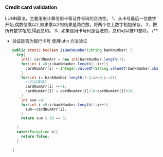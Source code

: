 ### Credit card validation

LUHN算法，主要用来计算信用卡等证件号码的合法性。
1、从卡号最后一位数字开始,偶数位乘以2,如果乘以2的结果是两位数，将两个位上数字相加保存。
2、把所有数字相加,得到总和。
3、如果信用卡号码是合法的，总和可以被10整除。
/**
* 验证是否为银行卡号 使用luhn 方法验证

  ~~~java
  public static boolean isBankNumber(String bankNumber) {
    try{
      int[] cardNumArr = new int[bankNumber.length()];
      for(int i =0;i<bankNumber.length();i++){
        cardNumArr[i] = Integer.valueOf(String.valueOf(bankNumber.charAt(i)));
      }
      for(int i= bankNumber.length()-2;i>=0;i-=2){
        //位运算乘2
        cardNumArr[i] <<=1;
        cardNumArr[i] = cardNumArr[i]/10+cardNumArr[i]%10;
      }
      int sum =0;
      for(int i =0;i<bankNumber.length();i++){
        sum+=cardNumArr[i];
      }
      return sum % 10 == 0;
      
    }
    catch(Exception e){
      return false;
    }
    
  }
  ~~~

  

